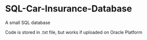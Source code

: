 # SQL-Car-Insurance-Database
A small SQL database 

Code is stored in .txt file, but works if uploaded on Oracle Platform
